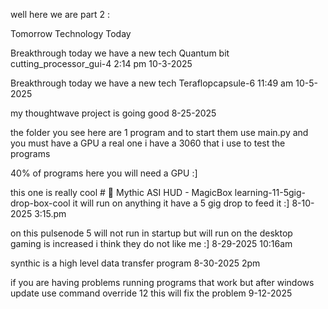 well here we are part 2 :

Tomorrow  Technology Today 

Breakthrough today we have a new tech Quantum bit cutting_processor_gui-4   2:14 pm 10-3-2025

Breakthrough today we have a new tech Teraflopcapsule-6   11:49 am  10-5-2025


my thoughtwave project is going good 8-25-2025

the folder you see here are 1 program and to start them use main.py   and you must have a GPU  a real one i have a 3060 that i use to test the programs 

40%  of programs here you will need a GPU   :]


this one is really cool # 🔮 Mythic ASI HUD - MagicBox learning-11-5gig-drop-box-cool  it  will run on anything it have a 5 gig drop to feed it :] 8-10-2025 3:15.pm

on this pulsenode 5 will not run in startup but will run on the desktop gaming is increased  i think they do not like me :]  8-29-2025   10:16am 

synthic  is a high level data transfer program   8-30-2025    2pm


if you are having problems running programs that work but after  windows update use command override 12  this will fix the problem  9-12-2025


